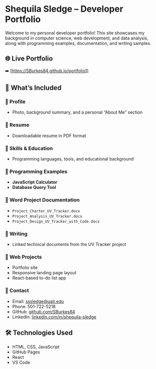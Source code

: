 # Shequila Sledge – Developer Portfolio

Welcome to my personal developer portfolio! This site showcases my background in computer science, web development, and data analysis, along with programming examples, documentation, and writing samples.

## 🌐 Live Portfolio
➡️ [https://SBurkes84.github.io/portfolio1]

## 📁 What’s Included

### 🔹 Profile
- Photo, background summary, and a personal “About Me” section

### 🔹 Resume
- Downloadable resume in PDF format

### 🔹 Skills & Education
- Programming languages, tools, and educational background

### 🔹 Programming Examples
- **JavaScript Calculator**
- **Database Query Tool**

### 🔹 Word Project Documentation
- `Project_Charter_UV_Tracker.docx`
- `Project_Analysis_UV_Tracker.docx`
- `Project_Design_UV_Tracker_with_Code.docx`

### 🔹 Writing
- Linked technical documents from the UV Tracker project

### 🔹 Web Projects
- Portfolio site
- Responsive landing page layout
- React-based to-do list app

### 🔹 Contact
- Email: sssledge@ualr.edu  
- Phone: 501-722-5218  
- GitHub: [github.com/SBurkes84](https://github.com/SBurkes84)  
- LinkedIn: [linkedin.com/in/shequila-sledge](https://www.linkedin.com/in/shequila-sledge)

## 🛠️ Technologies Used

- HTML, CSS, JavaScript
- GitHub Pages
- React
- VS Code




